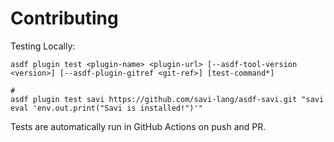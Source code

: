# Contributing

Testing Locally:

```shell
asdf plugin test <plugin-name> <plugin-url> [--asdf-tool-version <version>] [--asdf-plugin-gitref <git-ref>] [test-command*]

#
asdf plugin test savi https://github.com/savi-lang/asdf-savi.git "savi eval 'env.out.print("Savi is installed!")'"
```

Tests are automatically run in GitHub Actions on push and PR.
